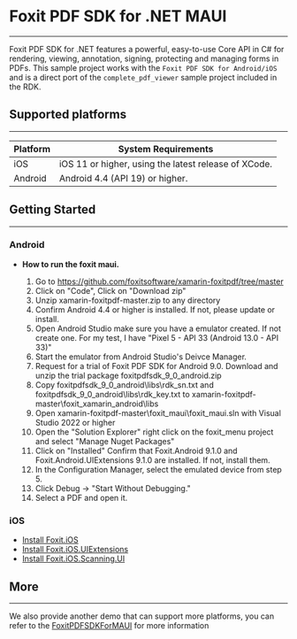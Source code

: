 # Foxit PDF SDK for .NET MAUI
------
Foxit PDF SDK for .NET features a powerful, easy-to-use Core API in C# for rendering, viewing, annotation, signing, protecting and managing forms in PDFs. This sample project works with the  `Foxit PDF SDK for Android/iOS` and is a direct port of the `complete_pdf_viewer`  sample project included in the RDK.


## Supported platforms

------

| Platform | System Requirements                                  |
| -------- | ---------------------------------------------------- |
| iOS      | iOS 11 or higher, using the latest release of XCode. |
| Android  | Android 4.4 (API 19) or higher.                      |


## Getting Started
------

### Android
* **How to run the foxit maui.**


  1. Go to https://github.com/foxitsoftware/xamarin-foxitpdf/tree/master
  2. Click on "Code", Click on "Download zip"
  3. Unzip xamarin-foxitpdf-master.zip to any directory
  4. Confirm Android 4.4 or higher is installed.  If not, please update or install.
  5. Open Android Studio make sure you have a emulator created. If not create one.  For my test, I have "Pixel 5 - API 33 (Android 13.0 - API 33)"
  6. Start the emulator from Android Studio's Deivce Manager.
  7. Request for a trial of Foxit PDF SDK for Android 9.0.  Download and unzip the trial package foxitpdfsdk_9_0_android.zip
  8. Copy foxitpdfsdk_9_0_android\libs\rdk_sn.txt and foxitpdfsdk_9_0_android\libs\rdk_key.txt to xamarin-foxitpdf-master\foxit_xamarin_android\libs
  9. Open xamarin-foxitpdf-master\foxit_maui\foxit_maui.sln with Visual Studio 2022 or higher
  10. Open the "Solution Explorer" right click on the foxit_menu project and select "Manage Nuget Packages"
  11. Click on "Installed" Confirm that Foxit.Android 9.1.0 and Foxit.Android.UIExtensions 9.1.0 are installed. If not, install them.
  12. In the Configuration Manager, select the emulated device from step 5.
  13. Click Debug -> "Start Without Debugging."
  14. Select a PDF and open it.

### iOS
* [Install Foxit.iOS](https://www.nuget.org/packages/Foxit.iOS)
* [Install Foxit.iOS.UIExtensions](https://www.nuget.org/packages/Foxit.iOS.UIExtensions)
* [Install Foxit.iOS.Scanning.UI](https://www.nuget.org/packages/Foxit.iOS.Scanning.UI)

## More
------------
We also provide another demo that can support more platforms, you can refer to the [FoxitPDFSDKForMAUI](https://github.com/foxitsoftware/FoxitPDFSDKForMAUI) for more information





